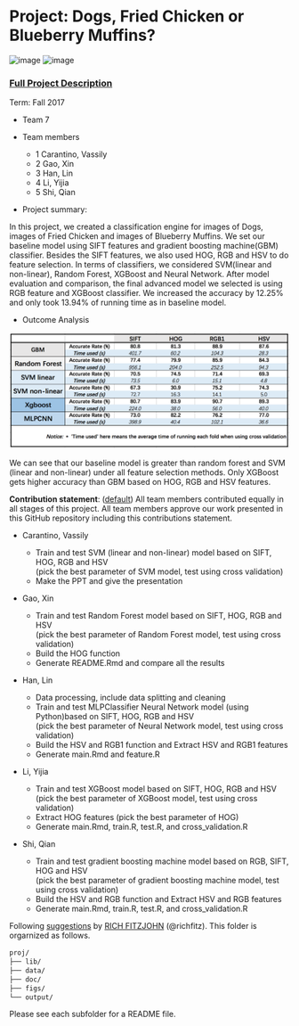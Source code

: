 # Project: Dogs, Fried Chicken or Blueberry Muffins?
![image](figs/chicken.jpg)
![image](figs/muffin.jpg)

### [Full Project Description](doc/project3_desc.md)

Term: Fall 2017

+ Team 7
+ Team members
	+ 1 Carantino, Vassily
	+ 2 Gao, Xin 
	+ 3 Han, Lin
	+ 4 Li, Yijia
	+ 5 Shi, Qian

+ Project summary:    
  
In this project, we created a classification engine for images of Dogs, images of Fried Chicken and images of Blueberry Muffins. We set our baseline model using SIFT features and gradient boosting machine(GBM) classifier. Besides the SIFT features, we also used HOG, RGB and HSV to do feature selection. In terms of classifiers, we considered SVM(linear and non-linear), Random Forest, XGBoost and Neural Network. After model evaluation and comparison, the final advanced model we selected is using RGB feature and XGBoost classifier. We increased the accuracy by 12.25% and only took 13.94% of running time as in baseline model.

+ Outcome Analysis  
  

![image](figs/comparison.png)
     
   
We can see that our baseline model is greater than random forest and SVM (linear and non-linear) under all feature selection methods. Only XGBoost gets higher accuracy than GBM based on HOG, RGB and HSV features.

  


     
  	
**Contribution statement**: ([default](doc/a_note_on_contributions.md)) All team members contributed equally in all stages of this project. All team members approve our work presented in this GitHub repository including this contributions statement. 

+ Carantino, Vassily
        
	+ Train and test SVM (linear and non-linear) model based on SIFT, HOG, RGB and HSV   
	(pick the best parameter of SVM model, test using cross validation) 
	+ Make the PPT and give the presentation
+ Gao, Xin          
                
	+ Train and test Random Forest model based on SIFT, HOG, RGB and HSV   
	(pick the best parameter of Random Forest model, test using cross validation) 
	+ Build the HOG function
	+ Generate README.Rmd and compare all the results
+ Han, Lin  
               
	+ Data processing, include data splitting and cleaning  
	+ Train and test MLPClassifier Neural Network model (using Python)based on SIFT, HOG, RGB and HSV  
	(pick the best parameter of Neural Network model, test using cross validation) 
	+ Build the HSV and RGB1 function and Extract HSV and RGB1 features
	+ Generate main.Rmd and feature.R
+ Li, Yijia  
        
	+ Train and test XGBoost model based on SIFT, HOG, RGB and HSV     
	(pick the best parameter of  XGBoost model, test using cross validation) 
	+ Extract HOG features (pick the best parameter of HOG)
	+ Generate main.Rmd, train.R, test.R, and cross_validation.R
+ Shi, Qian  
        
	+ Train and test gradient boosting machine model based on RGB, SIFT, HOG and HSV   
	(pick the best parameter of gradient boosting machine model, test using cross validation) 
	+ Build the HSV and RGB function and Extract HSV and RGB features
	+ Generate main.Rmd, train.R, test.R, and cross_validation.R



Following [suggestions](http://nicercode.github.io/blog/2013-04-05-projects/) by [RICH FITZJOHN](http://nicercode.github.io/about/#Team) (@richfitz). This folder is orgarnized as follows.

```
proj/
├── lib/
├── data/
├── doc/
├── figs/
└── output/
```

Please see each subfolder for a README file.
